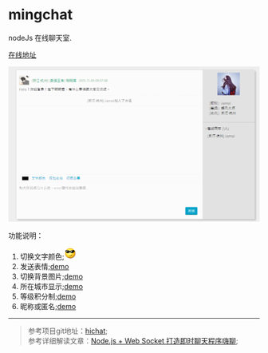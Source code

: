 # mingchat
nodeJs 在线聊天室.    
   
[在线地址](http://mingchat.herokuapp.com/)
  
![demo](description.png)  
    
功能说明：   
1. 切换文字颜色;![demo](www/expression/QQexpression/5.gif)    
2. 发送表情;[demo](www/expression/QQexpression/12.gif)       
3. 切换背景图片;[demo](www/expression/QQexpression/123.gif)      
4. 所在城市显示;[demo](www/expression/QQexpression/85.gif)        
5. 等级积分制;[demo](www/expression/QQexpression/117.gif)       
6. 昵称或匿名;[demo](www/expression/QQexpression/95.gif)    

************

> 参考项目git地址：[hichat](https://github.com/wayou/HiChat);         
> 参考详细解读文章：[Node.js + Web Socket 打造即时聊天程序嗨聊](http://www.cnblogs.com/Wayou/p/hichat_built_with_nodejs_socket.html#home);

